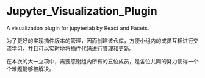 # Jupyter_Visualization_Plugin
A visualization plugin for jupyterlab by React and Facets.


为了更好的实现插件版本的管理，因而创建该仓库，方便小组内的成员互相进行交流学习，并且可以实时地将插件代码进行管理和更新。


在本次的大一立项中，需要感谢组内所有的五位成员，是各位共同的努力使得一个个难题能够被解决。
